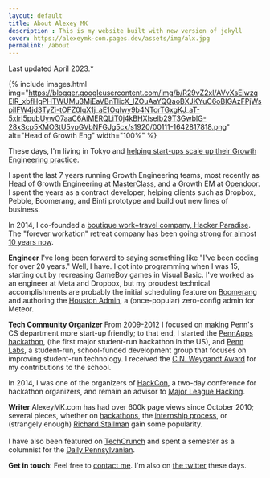 ```yaml
---
layout: default
title: About Alexey MK
description : This is my website built with new version of jekyll
cover: https://alexeymk-com.pages.dev/assets/img/alx.jpg
permalink: /about
---
```

Last updated April 2023.*

{% include images.html
img="https://blogger.googleusercontent.com/img/b/R29vZ2xl/AVvXsEiwzqElR_xbfHgPHTWUMu3MjEaVBnTlicX_IZOuAaYQQaoBXJKYuC6oBIGAzFPjWspiIFW4jd3TyZi-tOFZ0lqX1j_aE1OqIwy9b4NTorTGxgKJ_aT-5xIrI5pubUywO7aaC6AiMERQLiT0j4kBHXIselb29T3GwblG-28xScp5KMO3tU5vpGVbNFGJg5cx/s1920/00111-1642817818.png"
alt="Head of Growth Eng"
width="100%"
%}

These days, I'm living in Tokyo and [helping start-ups scale up their Growth Engineering practice](/growth-eng).

I spent the last 7 years running Growth Engineering teams, most recently as Head of Growth Engineering at [MasterClass](https://www.masterclass.com), and a Growth EM at [Opendoor](https://www.opendoor.com).  I spent the years as a contract developer, helping clients such as Dropbox, Pebble, Boomerang, and Binti prototype and build out new lines of business.

In 2014, I co-founded a [boutique work+travel company, Hacker Paradise](http://hackerparadise.org). The "forever workation" retreat company has been going strong [for almost 10 years now](https://edition.cnn.com/travel/article/workation-digital-nomad-retreats/index.html).

**Engineer**
I've long been forward to saying something like "I've been coding for over 20 years."  Well, I have. I got into programming when I was 15, starting out by recreasing GameBoy games in Visual Basic. I've worked as an engineer at Meta and Dropbox, but my proudest technical accomplishments are probably the initial scheduling feature on [Boomerang](https://www.boomerangapp.com/meeting-scheduling/) and authoring the [Houston Admin](https://github.com/gterrono/houston), a (once-popular) zero-config admin for Meteor.

**Tech Community Organizer**
From 2009-2012 I focused on making Penn's CS department more start-up friendly; to that end, I started the <a href="http://pandodaily.com/2013/01/21/the-worlds-largest-student-run-hackathon-isnt-at-stanford-or-mit-its-at-penn/">PennApps hackathon</a>, (the first major student-run hackathon in the US), and <a href="http://pennlabs.org">Penn Labs</a>, a student-run, school-funded development group that focuses on improving student-run technology. I received the <a href="http://www.seas.upenn.edu/undergraduate/student-life/award-recipients.php#student_choice">C N. Weygandt Award</a> for my contributions to the school.

In 2014, I was one of the organizers of [HackCon](http://hackcon.io), a two-day conference for hackathon organizers, and remain an advisor to [Major League Hacking](http://mlh.io).

**Writer**
AlexeyMK.com has had over 600k page views since October 2010; several pieces, whether on <a href="http://alexeymk.com/tag/hackathons">hackathons</a>, the <a href="http://alexeymk.com/a-brief-guide-to-tech-internships">internship process</a>, or (strangely enough) <a href="http://alexeymk.com/dear-dr-stallman-an-open-letter">Richard Stallman</a> gain some popularity. <br><br>I have also been featured on <a href="http://techcrunch.com/2012/04/15/stop-looking-for-a-technical-co-founder/">TechCrunch</a> and spent a semester as a columnist for the <a href="http://thedp.com">Daily Pennsylvanian</a>.
<!-- 250k page views from posterous before transition -->

**Get in touch**: Feel free to [contact me](mailto:alexey-at-alexeymk.com). I'm also on <a href="http://twitter.com/alexeymk">the twitter</a> these days.
